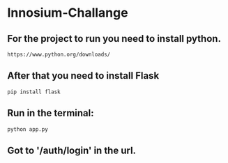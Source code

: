 # Innosium-Challange


## For the project to run you need to install python.

`https://www.python.org/downloads/`

## After that you need to install Flask 

`pip install flask`

## Run in the terminal: 

`python app.py`

## Got to '/auth/login' in the url.
